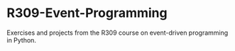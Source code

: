 # R309-Event-Programming
Exercises and projects from the R309 course on event-driven programming in Python.
